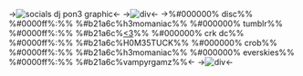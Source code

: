 ->![socials dj pon3 graphic](https://64.media.tumblr.com/342e6e8ab9f84e629556eac32c328bfc/aa2520ac9157c827-62/s640x960/d7e59844dd4637114044c9a7d8e68cdaeee89d4f.pnj)<-
->![div](https://64.media.tumblr.com/fef61cc57015ee7b8b408d3bf6a44556/f169f0533fe2c6a6-61/s400x600/ec47c9e773b5042d787f1e3f30f84322d7e6883e.pnj)<-
->%#000000% disc%% %#0000ff%:%% %#b21a6c%h3momaniac%%
%#000000% tumblr%% %#0000ff%:%% %#b21a6c%[<3](https://rentry.org/-10-djpon3)%%
%#000000% crk dc%% %#0000ff%:%% %#b21a6c%H0M35TUCK%%
%#000000% crob%% %#0000ff%:%% %#b21a6c%h3momaniac%%
%#000000% everskies%% %#0000ff%:%% %#b21a6c%vampyrgamz%%<-
->![div](https://64.media.tumblr.com/015d1921eb6f345f32fd4e96646d01fe/f169f0533fe2c6a6-1a/s400x600/b625a42e741af8628c7a6785a33d0bdf951ad947.pnj)<-